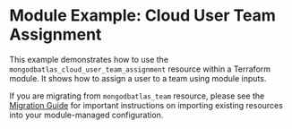 # Module Example: Cloud User Team Assignment

This example demonstrates how to use the `mongodbatlas_cloud_user_team_assignment` resource within a Terraform module. It shows how to assign a user to a team using module inputs.

If you are migrating from `mongodbatlas_team` resource, please see the [Migration Guide](../../../docs/guides/cloud_user_team_assignment_migration_guide.md) for important instructions on importing existing resources into your module-managed configuration.
